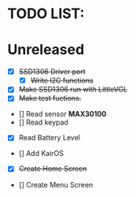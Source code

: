 # TODO LIST:

# Unreleased

- [x] ~~SSD1306 Driver port~~
   - [x] ~~Write I2C functions~~

- [x] ~~Make SSD1306 run with LittleVGL~~ 
- [x] ~~Make test fuctions.~~
- [] Read sensor **MAX30100**
- [] Read keypad
- [x] Read Battery Level
- [] Add KairOS
- [x] ~~Create Home Screen~~
- [] Create Menu Screen